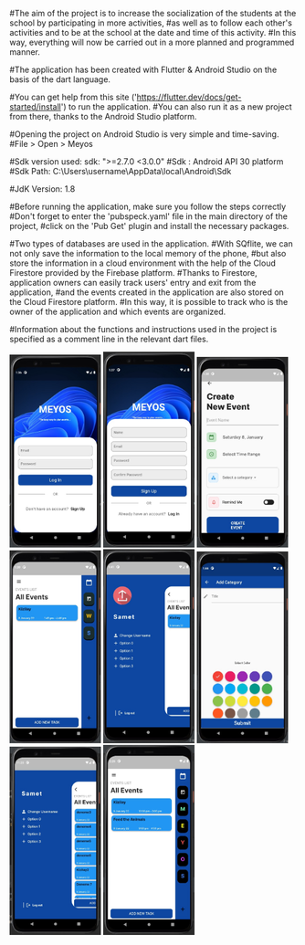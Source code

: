 #The aim of the project is to increase the socialization of the students at the school by participating in more activities, 
#as well as to follow each other's activities and to be at the school at the date and time of this activity. 
#In this way, everything will now be carried out in a more planned and programmed manner.

#The application has been created with Flutter & Android Studio on the basis of the dart language.

#You can get help from this site ('https://flutter.dev/docs/get-started/install') to run the application.
#You can also run it as a new project from there, thanks to the Android Studio platform. 

#Opening the project on Android Studio is very simple and time-saving.
#File > Open > Meyos

#Sdk version used: sdk: ">=2.7.0 <3.0.0"
#Sdk : Android API 30 platform
#Sdk Path: C:\Users\username\AppData\local\Android\Sdk

#JdK Version: 1.8

#Before running the application, make sure you follow the steps correctly  
#Don't forget to enter the 'pubspeck.yaml' file in the main directory of the project, 
#click on the 'Pub Get' plugin and install the necessary packages.

#Two types of databases are used in the application. 
#With SQflite, we can not only save the information to the local memory of the phone, 
#but also store the information in a cloud environment with the help of the Cloud Firestore provided by the Firebase platform. 
#Thanks to Firestore, application owners can easily track users' entry and exit from the application, 
#and the events created in the application are also stored on the Cloud Firestore platform. 
#In this way, it is possible to track who is the owner of the application and which events are organized.

#Information about the functions and instructions used in the project is specified as a comment line in the relevant dart files.

<img src="images/Sign_in.jpeg" width="160" >  <img src="images/WhatsApp Image 2022-01-08 at 16.42.38.jpeg" width="160">
<img src="images/WhatsApp Image 2022-01-08 at 16.42.44.jpeg" width="160">
<img src="images/WhatsApp Image 2022-01-08 at 16.42.48.jpeg" width="160">
<img src="images/WhatsApp Image 2022-01-08 at 16.42.52.jpeg" width="160">
<img src="images/WhatsApp Image 2022-01-08 at 16.44.19.jpeg" width="160">
<img src="images/WhatsApp Image 2022-01-09 at 02.21.34.jpeg" width="160">
<img src="images/WhatsApp Image 2022-01-09 at 17.28.13.jpeg" width="160">
